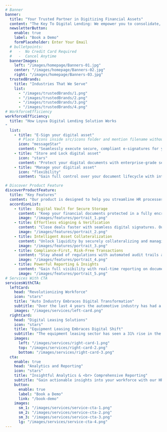 ```yaml
---
# Banner
banner:
  title: "Your Trusted Partner in Digitizing Financial Assets"
  content: "The Key To Digital Lending: We empower you to consolidate, organize, secure, and monetize your digital financial Assets, streamlining your path to success in the digital lending arena."
  newsletterButton:
    enable: true
    label: "Book a Demo"
    formPlaceholder: Enter Your Email
  # bulletpoints:
  #   -  No Credit Card Required
  #   -  Cancel Anytime
  bannerImages:
    left: "/images/homepage/Banners-01.jpg"
    center: "/images/homepage/Banners-02.jpg"
    right: "/images/homepage/Banners-03.jpg"
  trustedBrands:
    title: "Industries That We Serve"
    list:
      - "/images/trustedBrands/1.png"
      - "/images/trustedBrands/2.png"
      - "/images/trustedBrands/3.png"
      - "/images/trustedBrands/4.png"
# WorkforceEfficiency
workforceEfficiency:
  title: "How Loyva Digital Lending Solution Works
"
  list:
    - title: "E-Sign your digital asset"
      # Place Icons inside src/icons folder and mention filename without extension
      icon: "messageStar"   
      content: "Seamlessly execute secure, compliant e-signatures for your most critical digital documents. Our platform simplifies the signing process while ensuring authenticity and legal enforceability every step of the way."
    - title: "Store and Lock digital asset"
      icon: "stars"   
      content: "Protect your digital documents with enterprise-grade security and immutable storage. Our eVault safeguards your Assets with encryption and tamper-proof technology, giving you complete confidence in your document integrity."
    - title: "Manage your digitial asset"
      icon: "flexibility"   
      content: "Gain full control over your document lifecycle with intuitive management tools. Our flexible platform offers robust integrations, audit trails, and automated workflows to streamline operations and ensure compliance."

# Discover Product Feature
discoverProductFeature:
  title: "Key Features"
  content: "Our product is designed to help you streamline HR processes and empower your team. Here are some of the key features:"
  accordionList: 
    - title:  Digital Vault for Secure Storage
      content: "Keep your financial documents protected in a fully encrypted, tamper-proof vault. Loyva Lock ensures compliance with industry regulations while giving you complete control over your digital Assets."
      image: "/images/features/portrait_1.png"
    - title: Effortless eSigning & Verification
      content: "Close deals faster with seamless digital signatures. Our legally binding eSigning technology streamlines approvals while maintaining top-tier security and compliance."
      image: "/images/features/portrait_2.png"
    - title: Intelligent Asset Collateralization
      content: "Unlock liquidity by securely collateralizing and managing your digital Assets. Loyva Lock simplifies asset tracking, ownership verification, and seamless transactions."
      image: "/images/features/portrait_3.png"
    - title: Compliance-First, Risk-Free Transactions
      content: "Stay ahead of regulations with automated audit trails and built-in compliance features. Every transaction is securely recorded, ensuring transparency and trust."
      image: "/images/features/portrait_4.png"
    - title: Powerful Reporting & Insights
      content: "Gain full visibility with real-time reporting on document status, ownership, and transaction history. Loyva provides deep insights to optimize your digital lending strategy."
      image: "/images/features/portrait_5.png"
# Services With CTA
servicesWithCTA:
  leftCard:
    head: "Revolutionizing Workforce"
    icon: "stars"
    title: "Auto Industry Embraces Digital Transformation"
    subtitle: "Over the last 4 years the automotive industry has had a 131% Growth in eContracting. Let Loyva help you take the next step."
    images: "/images/services/left-card.png"
  rightCard:
    head: "Digital Leasing Solutions"
    icon: "stars"
    title: "Equipment Leasing Embraces Digital Shift"
    subtitle: "The equipment leasing sector has seen a 31% rise in the adoption of digital contracting over the past four years, streamlining operations and enhancing efficiency."
    images:
      left: "/images/services/right-card-1.png"
      top: "/images/services/right-card-2.png"
      bottom: "/images/services/right-card-3.png"
  cta:
    enable: true
    head: "Analytics and Reporting"
    icon: "stars"
    title: "Insightful Analytics & <br> Comprehensive Reporting"
    subtitle: "Gain actionable insights into your workforce with our HR <br> Management SaaS, offering robust analytics."
    button:
      enable: true
      label: "Book a Demo"
      link: "/book-demo"
    images:
      sm_1: "/images/services/service-cta-1.png"
      sm_2: "/images/services/service-cta-2.png"
      sm_3: "/images/services/service-cta-3.png"
      lg: "/images/services/service-cta-4.png"
---
```

